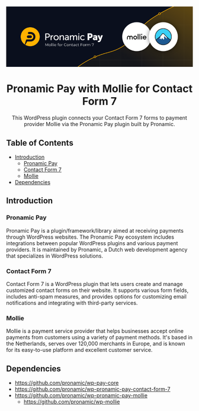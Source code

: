 <p align="center"><img src="/.wordpress-org/banner-772x250.png" alt="Banner of Pronamic Pay with Mollie for Contact Form 7"></p>

<h1 align="center">Pronamic Pay with Mollie for Contact Form 7</h1>

<p align="center">
	This WordPress plugin connects your Contact Form 7 forms to payment provider Mollie via the Pronamic Pay plugin built by Pronamic.
</p>

## Table of Contents

- [Introduction](#introduction)
  - [Pronamic Pay](#pronamic-pay)
  - [Contact Form 7](#contact-form-7)
  - [Mollie](#mollie)
- [Dependencies](#dependencies)

## Introduction

### Pronamic Pay

Pronamic Pay is a plugin/framework/library aimed at receiving payments through WordPress websites. The Pronamic Pay ecosystem includes integrations between popular WordPress plugins and various payment providers. It is maintained by Pronamic, a Dutch web development agency that specializes in WordPress solutions.

### Contact Form 7

Contact Form 7 is a WordPress plugin that lets users create and manage customized contact forms on their website. It supports various form fields, includes anti-spam measures, and provides options for customizing email notifications and integrating with third-party services.

### Mollie

Mollie is a payment service provider that helps businesses accept online payments from customers using a variety of payment methods. It's based in the Netherlands, serves over 120,000 merchants in Europe, and is known for its easy-to-use platform and excellent customer service.

## Dependencies

- https://github.com/pronamic/wp-pay-core
- https://github.com/pronamic/wp-pronamic-pay-contact-form-7
- https://github.com/pronamic/wp-pronamic-pay-mollie
  - https://github.com/pronamic/wp-mollie
